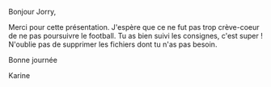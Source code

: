 Bonjour Jorry,

Merci pour cette présentation. J'espère que ce ne fut pas trop crève-coeur de ne pas poursuivre le football. Tu as bien suivi les consignes, c'est super ! N'oublie pas de supprimer les fichiers dont tu n'as pas besoin. 

Bonne journée

Karine

